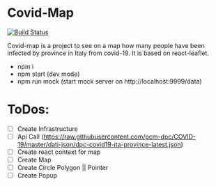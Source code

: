 # Covid-Map

[![Build Status](https://travis-ci.org/joemccann/dillinger.svg?branch=master)](https://travis-ci.org/joemccann/dillinger)

Covid-map is a project to see on a map how many people have been infected by province in Italy from covid-19. It is based on react-leaflet.

 - npm i
 - npm start (dev mode)
 - npm run mock (start mock server on http://localhost:9999/data)

# ToDos:

- [ ] Create Infrastructure
- [ ] Api Call  (https://raw.githubusercontent.com/pcm-dpc/COVID-19/master/dati-json/dpc-covid19-ita-province-latest.json)
- [ ] Create react context for map
- [ ] Create Map
- [ ] Create Circle Polygon || Pointer
- [ ] Create Popup
